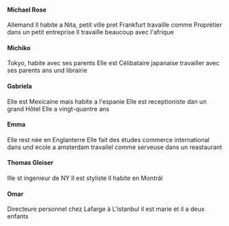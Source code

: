 
#### Michael Rose 
Allemand
Il habite a Nita, petit ville  pret Frankfurt
travaille comme Proprétier dans un petit entreprise
Il travaille beaucoup avec l'afrique

#### Michiko 
Tokyo, habite avec ses parents
Elle est Célibataire
japanaise 
travailler avec ses parents ans und librairie 

#### Gabriela 
Elle  est Mexicaine mais habite a l'espanie 
Elle est receptioniste dan un grand Hôtel
Elle a vingt-quantre ans 

#### Emma 
Elle rest née en Englanterre 
Elle fait des études commerce international dans und ecole a amsterdam 
travailel comme serveuse dans un reastaurant

#### Thomas Gleiser
Ille st ingenieur de NY 
Il est styliste 
Il habite en Montrál 


#### Omar 
Directeure personnel chez Lafarge à L'istanbul 
il est marie et il a deux enfants 


